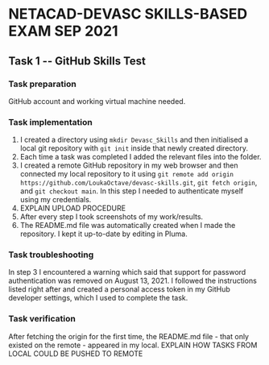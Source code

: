 # NETACAD-DEVASC SKILLS-BASED EXAM SEP 2021

## Task 1 -- GitHub Skills Test
### Task preparation
GitHub account and working virtual machine needed.
### Task implementation
1. I created a directory using ```mkdir Devasc_Skills``` and then initialised a local git repository with ```git init``` inside that newly created directory.
2. Each time a task was completed I added the relevant files into the folder.
3. I created a remote GitHub repository in my web browser and then connected my local repository to it using ```git remote add origin https://github.com/LoukaOctave/devasc-skills.git```, ```git fetch origin```, and ```git checkout main```. In this step I needed to authenticate myself using my credentials.
4. EXPLAIN UPLOAD PROCEDURE
5. After every step I took screenshots of my work/results.
6. The README.md file was automatically created when I made the repository. I kept it up-to-date by editing in Pluma.
### Task troubleshooting
In step 3 I encountered a warning which said that support for password authentication was removed on August 13, 2021. I followed the instructions listed right after and created a personal access token in my GitHub developer settings, which I used to complete the task.
### Task verification
After fetching the origin for the first time, the README.md file - that only existed on the remote - appeared in my local. EXPLAIN HOW TASKS FROM LOCAL COULD BE PUSHED TO REMOTE 
